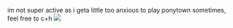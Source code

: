 im not super active as i geta little too anxious to play ponytown sometimes, feel free to c+h
![](https://files.catbox.moe/yub6xe.jpg)
